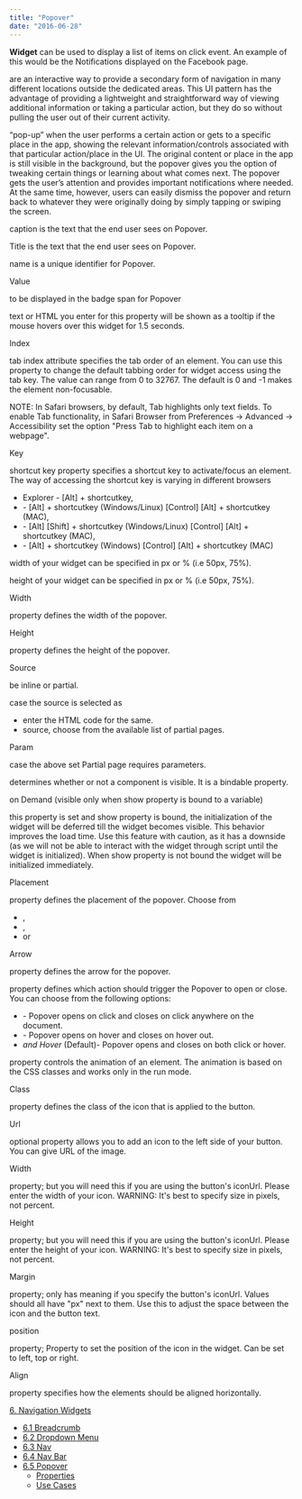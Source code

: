 ```yaml
---
title: "Popover"
date: "2016-06-28"
---
```


**Widget** can be used to display a list of items on click event. An example of this would be the Notifications displayed on the Facebook page.

are an interactive way to provide a secondary form of navigation in many different locations outside the dedicated areas. This UI pattern has the advantage of providing a lightweight and straightforward way of viewing additional information or taking a particular action, but they do so without pulling the user out of their current activity.

“pop-up” when the user performs a certain action or gets to a specific place in the app, showing the relevant information/controls associated with that particular action/place in the UI. The original content or place in the app is still visible in the background, but the popover gives you the option of tweaking certain things or learning about what comes next. The popover gets the user’s attention and provides important notifications where needed. At the same time, however, users can easily dismiss the popover and return back to whatever they were originally doing by simply tapping or swiping the screen.

caption is the text that the end user sees on Popover.

Title is the text that the end user sees on Popover.

name is a unique identifier for Popover.

Value

to be displayed in the badge span for Popover

text or HTML you enter for this property will be shown as a tooltip if the mouse hovers over this widget for 1.5 seconds.

Index

tab index attribute specifies the tab order of an element. You can use this property to change the default tabbing order for widget access using the tab key. The value can range from 0 to 32767. The default is 0 and -1 makes the element non-focusable.

NOTE: In Safari browsers, by default, Tab highlights only text fields. To enable Tab functionality, in Safari Browser from Preferences -> Advanced -> Accessibility set the option "Press Tab to highlight each item on a webpage".

Key

shortcut key property specifies a shortcut key to activate/focus an element. The way of accessing the shortcut key is varying in different browsers

- Explorer - \[Alt\] + shortcutkey,
- \- \[Alt\] + shortcutkey (Windows/Linux) \[Control\] \[Alt\] + shortcutkey (MAC),
- \- \[Alt\] \[Shift\] + shortcutkey (Windows/Linux) \[Control\] \[Alt\] + shortcutkey (MAC),
- \- \[Alt\] + shortcutkey (Windows) \[Control\] \[Alt\] + shortcutkey (MAC)

width of your widget can be specified in px or % (i.e 50px, 75%).

height of your widget can be specified in px or % (i.e 50px, 75%).

Width

property defines the width of the popover.

Height

property defines the height of the popover.

Source

be inline or partial.

case the source is selected as

- enter the HTML code for the same.
- source, choose from the available list of partial pages.

Param

case the above set Partial page requires parameters.

determines whether or not a component is visible. It is a bindable property.

on Demand (visible only when show property is bound to a variable)

this property is set and show property is bound, the initialization of the widget will be deferred till the widget becomes visible. This behavior improves the load time. Use this feature with caution, as it has a downside (as we will not be able to interact with the widget through script until the widget is initialized). When show property is not bound the widget will be initialized immediately.

Placement

property defines the placement of the popover. Choose from

- ,
- ,
- or

Arrow

property defines the arrow for the popover.

property defines which action should trigger the Popover to open or close. You can choose from the following options:

- \- Popover opens on click and closes on click anywhere on the document.
- \- Popover opens on hover and closes on hover out.
- _and Hover_ (Default)- Popover opens and closes on both click or hover.

property controls the animation of an element. The animation is based on the CSS classes and works only in the run mode.

Class

property defines the class of the icon that is applied to the button.

Url

optional property allows you to add an icon to the left side of your button. You can give URL of the image.

Width

property; but you will need this if you are using the button's iconUrl. Please enter the width of your icon. WARNING: It's best to specify size in pixels, not percent.

Height

property; but you will need this if you are using the button's iconUrl. Please enter the height of your icon. WARNING: It's best to specify size in pixels, not percent.

Margin

property; only has meaning if you specify the button's iconUrl. Values should all have "px" next to them. Use this to adjust the space between the icon and the button text.

position

property; Property to set the position of the icon in the widget. Can be set to left, top or right.

Align

property specifies how the elements should be aligned horizontally.

[6\. Navigation Widgets](/learn/app-development/widgets/widget-library/#nav-widgets)

- [6.1 Breadcrumb](/learn/app-development/widgets/navigation/breadcrumb/)
- [6.2 Dropdown Menu](/learn/app-development/widgets/navigation/dropdown-menu/)
- [6.3 Nav](/learn/app-development/widgets/navigation/nav/)
- [6.4 Nav Bar](/learn/app-development/widgets/navigation/nav-bar/)
- [6.5 Popover](/learn/app-development/widgets/navigation/popover/)
    - [Properties](#properties)
    - [Use Cases](/learn/app-development/widgets/navigation/popover-basic-usage/)
